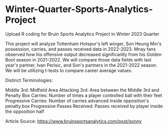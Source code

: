 # Winter-Quarter-Sports-Analytics-Project
Upload R coding for Bruin Sports Analytics Project in Winter 2023 Quarter

This project will analyze Tottenham Hotspur's left winger, Son Heung Min's possession, carries, and passes received data in 2022-2023. Mnay fans observed how his offensive output decreased significantly from his Golden Boot season in 2021-2022. 
We will compare those data fields with last year's partner, Ivan Perisic, and Son's partners in the 2021-2022 season. We will be utilizing t-tests to compare career average values.

Distinct Terminologies: 

  Middle 3rd: Midfield Area
  Attacking 3rd: Area between the Middle 3rd and Penalty Box
  Carries: Number of times a player controlled ball with their feet
  Progressive Carries: Number of carries advanced inside opposition's penalty box 
  Progressive Passes Received: Passes received by player inside the opposition half 

Article Source:
https://www.bruinsportsanalytics.com/post/sonny
